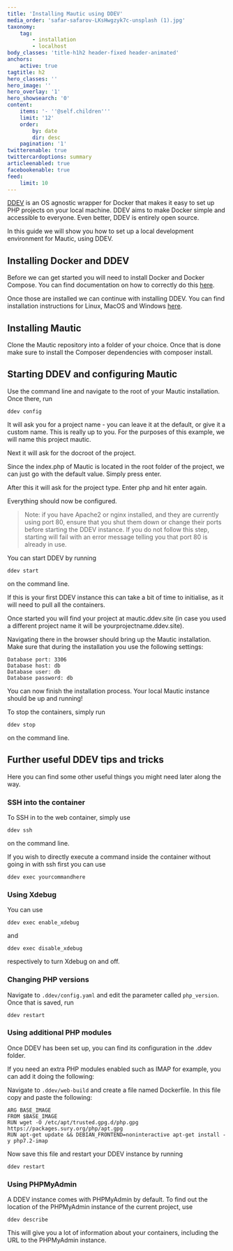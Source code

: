 ```yaml
---
title: 'Installing Mautic using DDEV'
media_order: 'safar-safarov-LKsHwgzyk7c-unsplash (1).jpg'
taxonomy:
    tag:
        - installation
        - localhost
body_classes: 'title-h1h2 header-fixed header-animated'
anchors:
    active: true
tagtitle: h2
hero_classes: ''
hero_image: ''
hero_overlay: '1'
hero_showsearch: '0'
content:
    items: '- ''@self.children'''
    limit: '12'
    order:
        by: date
        dir: desc
    pagination: '1'
twitterenable: true
twittercardoptions: summary
articleenabled: true
facebookenable: true
feed:
    limit: 10
---
```


[DDEV][ddev] is an OS agnostic wrapper for Docker that makes it easy to set up PHP projects on your local machine. DDEV aims to make Docker simple and accessible to everyone. Even better, DDEV is entirely open source.

In this guide we will show you how to set up a local development environment for Mautic, using DDEV.

## Installing Docker and DDEV
Before we can get started you will need to install Docker and Docker Compose. You can find documentation on how to correctly do this [here][install-docker].

Once those are installed we can continue with installing DDEV. You can find installation instructions for Linux, MacOS and Windows [here][install-ddev].

## Installing Mautic
Clone the Mautic repository into a folder of your choice. Once that is done make sure to install the Composer dependencies with composer install.

## Starting DDEV and configuring Mautic
Use the command line and navigate to the root of your Mautic installation. Once there, run 

`ddev config`

It will ask you for a project name - you can leave it at the default, or give it a custom name. This is really up to you. For the purposes of this example, we will name this project mautic.

Next it will ask for the docroot of the project.

Since the index.php of Mautic is located in the root folder of the project, we can just go with the default value. Simply press enter.

After this it will ask for the project type. Enter php and hit enter again.

Everything should now be configured. 

> Note: if you have Apache2 or nginx installed, and they are currently using port 80, ensure that you shut them down or change their ports before starting the DDEV instance. If you do not follow this step, starting will fail with an error message telling you that port 80 is already in use.

You can start DDEV by running 

`ddev start`

on the command line. 

If this is your first DDEV instance this can take a bit of time to initialise, as it will need to pull all the containers. 

Once started you will find your project at mautic.ddev.site (in case you used a different project name it will be yourprojectname.ddev.site).

Navigating there in the browser should bring up the Mautic installation. Make sure that during the installation you use the following settings:
```
Database port: 3306
Database host: db
Database user: db
Database password: db
```
You can now finish the installation process. Your local Mautic instance should be up and running!

To stop the containers, simply run 

`ddev stop` 

on the command line.

## Further useful DDEV tips and tricks
Here you can find some other useful things you might need later along the way.

### SSH into the container
To SSH in to the web container, simply use 

`ddev ssh` 

on the command line. 

If you wish to directly execute a command inside the container without going in with ssh first you can use 

`ddev exec yourcommandhere`

### Using Xdebug
You can use 

`ddev exec enable_xdebug`

and 

`ddev exec disable_xdebug`

respectively to turn Xdebug on and off.

### Changing PHP versions
Navigate to `.ddev/config.yaml` and edit the parameter called `php_version`. Once that is saved, run 

`ddev restart`

### Using additional PHP modules
Once DDEV has been set up, you can find its configuration in the .ddev folder. 

If you need an extra PHP modules enabled such as IMAP for example, you can add it doing the following:

Navigate to `.ddev/web-build` and create a file named Dockerfile. In this file copy and paste the following:

```
ARG BASE_IMAGE
FROM $BASE_IMAGE
RUN wget -O /etc/apt/trusted.gpg.d/php.gpg https://packages.sury.org/php/apt.gpg
RUN apt-get update && DEBIAN_FRONTEND=noninteractive apt-get install -y php7.2-imap
```
Now save this file and restart your DDEV instance by running 

`ddev restart`

### Using PHPMyAdmin
A DDEV instance comes with PHPMyAdmin by default. To find out the location of the PHPMyAdmin instance of the current project, use 

`ddev describe`

This will give you a lot of information about your containers, including the URL to the PHPMyAdmin instance.

[ddev]: <https://github.com/drud/ddev>
[install-docker]: <https://ddev.readthedocs.io/en/stable/users/docker_installation/>
[install-ddev]: <https://ddev.readthedocs.io/en/stable/#installation>